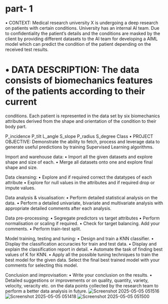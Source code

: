 # part- 1
• CONTEXT: Medical research university X is undergoing a deep research on patients with certain conditions.
University has an internal AI team. Due to confidentiality the patient’s details and the conditions are masked by the client by providing different datasets to the AI team for developing a AIML model which can predict the condition of the patient depending on the received test results.

# • DATA DESCRIPTION: The data consists of biomechanics features of the patients according to their current
conditions. Each patient is represented in the data set by six biomechanics attributes derived from the shape and orientation of the condition to their body part.

P_incidence
P_tilt
L_angle
S_slope
P_radius
S_degree
Class
• PROJECT OBJECTIVE: Demonstrate the ability to fetch, process and leverage data to generate useful predictions
by training Supervised Learning algorithms.

Import and warehouse data: • Import all the given datasets and explore shape and size of each. • Merge all datasets onto one and explore final shape and size.

Data cleansing: • Explore and if required correct the datatypes of each attribute • Explore for null values in the attributes and if required drop or impute values.

Data analysis & visualisation: • Perform detailed statistical analysis on the data. • Perform a detailed univariate, bivariate and multivariate analysis with appropriate detailed comments after each analysis.

Data pre-processing: • Segregate predictors vs target attributes • Perform normalisation or scaling if required. • Check for target balancing. Add your comments. • Perform train-test split.

Model training, testing and tuning: • Design and train a KNN classifier. • Display the classification accuracies for train and test data. • Display and explain the classification report in detail. • Automate the task of finding best values of K for KNN. • Apply all the possible tuning techniques to train the best model for the given data. Select the final best trained model with your comments for selecting this model.

Conclusion and improvisation: • Write your conclusion on the results. • Detailed suggestions or improvements or on quality, quantity, variety, velocity, veracity etc. on the data points collected by the research team to perform a better data analysis in future.
![Screenshot 2025-05-05 051516](https://github.com/user-attachments/assets/05218876-e4e0-4f71-b840-e11d395abf32)
![Screenshot 2025-05-05 051418](https://github.com/user-attachments/assets/9381a7f2-60a8-4946-a11f-1d12ab6d373e)
![Screenshot 2025-05-05 051500](https://github.com/user-attachments/assets/e6700ac0-e406-4a28-8f8e-4d5f2686d4c8)


